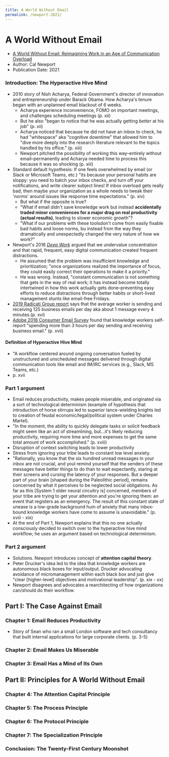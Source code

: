 ```yaml
---
title: A World Without Email
permalink: /newport-2021/
---
```


# A World Without Email
* [A World Without Email: Reimagining Work in an Age of Communication Overload](https://www.calnewport.com/books/a-world-without-email/)
* Author: Cal Newport
* Publication Date: 2021

### Introduction: The Hyperactive Hive Mind
* 2010 story of Nish Acharya, Federal Government's director of innovation and entrepreneurship under Barack Obama. How Acharya's tenure began with an unplanned email blackout of 6 weeks.
	* Acharya experience inconvenience, FOMO on important meetings, and challenges scheduling meetings (p. xii)
	* But he also "began to notice that he was actually getting *better* at his job" (p. xii)
	* Acharya noticed that because he did not have an inbox to check, he had "whitespace" aka "cognitive downtime" that allowed him to "dive more deeply into the research literature relevant to the topics handled by his office." (p. xiii)
	* Newport pitched the possibility of working this way–entirely without email–permanently and Acharya needed time to process this because it was so shocking (p. xiii)
* Standard default hypothesis: If one feels overwhelmed by email (or Slack or Microsoft Teams, etc.)  "its because your personal habits are sloppy: you need to batch your inbox checks, and turn off your notifications, and write clearer subject lines! If inbox overload gets really bad, then maybe your organization as a whole needs to tweak their 'norms' around issues like response time expectations." (p. xiv)
	* But what if the opposite is true?
	* "What if email didn't save knowledge work but instead **accidentally traded minor conveniences for a major drag on real productivity (actual results)**, leading to slower economic growth"?
	* "What if our problems with these toolsdon't come from easily fixable bad habits and loose norms, bu instead from the way they dramatically and unexpectedly changed the very nature of how we work?"
* Newport's 2016 [*Deep Work*](https://www.calnewport.com/books/deep-work/) argued that we undervalue concentration and that rapid, frequent, easy digital communication created frequent distractions. 
	* He assumed that the problem was insufficient knowledge and prioritization; "once organizations realized the importance of focus, they could easily correct their operations to make it a priority."
	* He was wrong. Instead, "constant communication is not something that gets in the way of real work; it has instead become totally intertwined in how this work actually gets done–preventing easy efforts to reduce distractions through better habits or short-lived management stunts like email-free Fridays.
* [2019 Radicati Group report](https://www.radicati.com/wp/wp-content/uploads/2011/05/Email-Statistics-Report-2011-2015-Executive-Summary.pdf) says that the average worker is sending and receiving 125 business emails per day aka about 1 message every 4 minutes.(p. xvi)
* [Adobe 2018 Consumer Email Survey](https://www.slideshare.net/adobe/2018-adobe-consumer-email-survey) found that knowledge workers self-report "spending more than 3 hours per day sending and receiving business email." (p. xvii)

#### Definition of Hyperactive Hive Mind
* "A workflow centered around ongoing conversation fueled by unstructured and unscheduled messages delivered through digital communication tools like email and IM/IRC services (e.g., Slack, MS Teams, etc.)
* p. xvii

### Part 1 argument
* Email reduces productivity, makes people miserable, and originated via a sort of technological determinism (example of hypothesis that introduction of horse stirrups led to superior lance-wielding knights led to creation of feudal economic/legal/political system under Charles Martel). 
* "In the moment, the ability to quickly delegate tasks or solicit feedback might seem like an act of streamlining, but...it's likely reducing productivity, requiring more time and more expenses to get the same total amount of work accomplished." (p. xviii)
* Disruption of context switching leads to lower productivity
* Stress from ignoring your tribe leads to constant low level anxiety. 
* "Rationally, you know that the six hundred unread messages in your inbox are not crucial, and youl remind yourself that the senders of these messages have better things to do than to wait expectantly, staring at their screens and cursing the latency of your responses. But a deeper part of your brain [shaped during the Paleolithic period], remains concerned by what it perceives to be neglected social obligations. As far as this [System 1 older neural circuitry is] concerned, members of your tribe are trying to get your attention and you're ignoring them: an event that registers as an emergency. The result of this constant state of unease is a low-grade background hum of anxiety that many inbox-bound knowledge workers have come to assume is unavoidable." (p. xviii - xix)
* At the end of Part 1, Newport explains that this no one actually consciously decided to switch over to the hyperactive hive mind workflow; he uses an argument based on technological determinism.

### Part 2 argument
* Solutions. Newport introduces concept of **attention capital theory**. 
* Peter Drucker's idea led to the idea that knowledge workers are autonomous black boxes for input/output. Drucker advocating avoidance of micromanagement within each black box and just give "clear [higher-level] objectives and motivational leadership". (p. xix - xx) 
* Newport disagrees and advocates a rearchitecting of how organizations can/should do their workflow.

## Part I: The Case Against Email
### Chapter 1: Email Reduces Productivity
* Story of Sean who ran a small London software and tech consultancy that built internal applications for large corporate clients. (p. 3-5) 
### Chapter 2: Email Makes Us Miserable
### Chapter 3: Email Has a Mind of Its Own


## Part II: Principles for A World Without Email
### Chapter 4: The Attention Capital Principle
### Chapter 5: The Process Principle
### Chapter 6: The Protocol Principle
### Chapter 7: The Specialization Principle


### Conclusion: The Twenty-First Century Moonshot
